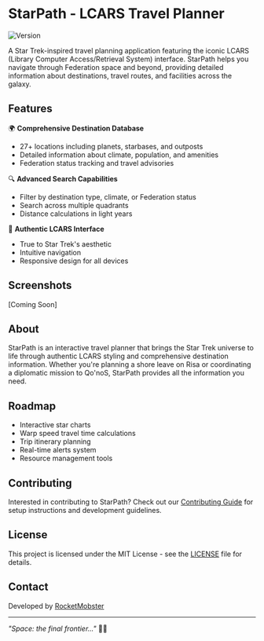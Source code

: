 # StarPath - LCARS Travel Planner

![Version](https://img.shields.io/badge/version-2.0.0-blue.svg)

A Star Trek-inspired travel planning application featuring the iconic LCARS (Library Computer Access/Retrieval System) interface. StarPath helps you navigate through Federation space and beyond, providing detailed information about destinations, travel routes, and facilities across the galaxy.

## Features

🌍 **Comprehensive Destination Database**

- 27+ locations including planets, starbases, and outposts
- Detailed information about climate, population, and amenities
- Federation status tracking and travel advisories

🔍 **Advanced Search Capabilities**

- Filter by destination type, climate, or Federation status
- Search across multiple quadrants
- Distance calculations in light years

🎨 **Authentic LCARS Interface**

- True to Star Trek's aesthetic
- Intuitive navigation
- Responsive design for all devices

## Screenshots

[Coming Soon]

## About

StarPath is an interactive travel planner that brings the Star Trek universe to life through authentic LCARS styling and comprehensive destination information. Whether you're planning a shore leave on Risa or coordinating a diplomatic mission to Qo'noS, StarPath provides all the information you need.

## Roadmap

- Interactive star charts
- Warp speed travel time calculations
- Trip itinerary planning
- Real-time alerts system
- Resource management tools

## Contributing

Interested in contributing to StarPath? Check out our [Contributing Guide](CONTRIBUTING.md) for setup instructions and development guidelines.

## License

This project is licensed under the MIT License - see the [LICENSE](LICENSE) file for details.

## Contact

Developed by [RocketMobster](https://github.com/your-username)

---

*"Space: the final frontier..."* 🚀✨
